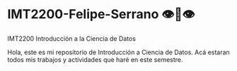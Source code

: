 # IMT2200-Felipe-Serrano 👁👅👁
IMT2200 Introducción a la Ciencia de Datos

Hola, este es mi repositorio de Introducción a Ciencia de Datos. Acá estaran todos mis trabajos y actividades que haré en este semestre.
